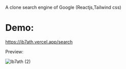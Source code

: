 A clone search engine of Google (Reactjs,Tailwind css)

# Demo:

https://ib7ath.vercel.app/search

Preview:

![Ib7ath (2)](https://user-images.githubusercontent.com/77447520/154337775-df6716f6-38f9-43a5-b624-977156385bea.png)
